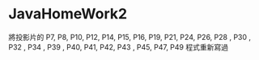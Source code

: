 # JavaHomeWork2
將投影片的
P7, P8, P10, P12, P14, P15, P16, P19, P21, P24, P26, P28 , P30 , P32 , P34 , P39 , P40, P41, P42, P43 , P45, P47, P49
程式重新寫過
